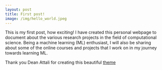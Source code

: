 ```yaml
---
layout: post
title: First post!
image: /img/hello_world.jpeg
---
```


This is my first post, how exciting!
I have created this personal webpage to document about the various research projects in the field of computational science.
Being a machine learning (ML) enthusiast, I will also be sharing about some of the online courses and projects that I work on in my journey towards learning ML.

Thank you Dean Attali for creating this beautiful [theme](https://github.com/daattali/beautiful-jekyll)
